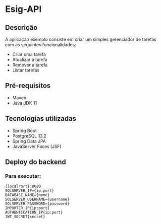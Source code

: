 # Esig-API


## Descrição

A aplicação exemplo consiste em criar um simples gerenciador de tarefas
com as seguintes funcionalidades:
- Criar uma tarefa
- Atualizar a tarefa
- Remover a tarefa
- Listar tarefas 


## Pré-requisitos

- Maven
- Java JDK 11


## Tecnologias utilizadas

- Spring Boot
- PostgreSQL 13.2
- Spring Data JPA
- JavaServer Faces (JSF)

## Deploy do backend


### Para executar:
```
{localPort}:8080 
SQLSERVER_IP={ip:port}
DATABASE_NAME={nome} 
SQLSERVER_USERNAME={username} 
SQLSERVER_PASSWORD={password}
IMPORTER_IP{ip:port}
AUTHENTICATION_IP{ip:port}
JWT_SECRET{secret}
```

